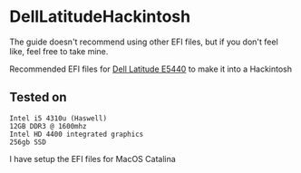 # DellLatitudeHackintosh
The guide doesn't recommend using other EFI files, but if you don't feel like, feel free to take mine.

Recommended EFI files for [Dell Latitude E5440](https://www.dell.com/support/manuals/en-in/latitude-e5440-laptop/delllatitudee5440_om-v2/specifications?guid=guid-fa08d88f-67d7-4277-a7b9-d872f106a82b&lang=en-us) to make it into a Hackintosh


## Tested on 
```
Intel i5 4310u (Haswell)
12GB DDR3 @ 1600mhz
Intel HD 4400 integrated graphics
256gb SSD
```

I have setup the EFI files for MacOS Catalina

